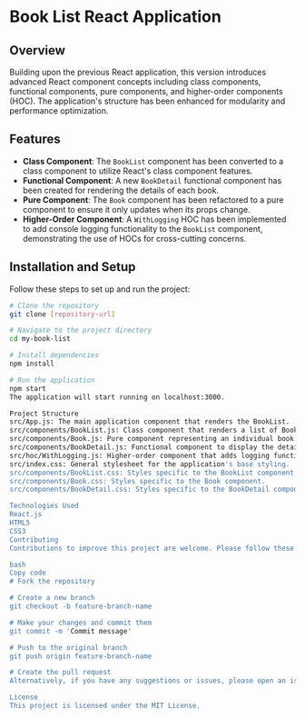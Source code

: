 # Book List React Application

## Overview

Building upon the previous React application, this version introduces advanced React component concepts including class components, functional components, pure components, and higher-order components (HOC). The application's structure has been enhanced for modularity and performance optimization.

## Features

- **Class Component**: The `BookList` component has been converted to a class component to utilize React's class component features.
- **Functional Component**: A new `BookDetail` functional component has been created for rendering the details of each book.
- **Pure Component**: The `Book` component has been refactored to a pure component to ensure it only updates when its props change.
- **Higher-Order Component**: A `WithLogging` HOC has been implemented to add console logging functionality to the `BookList` component, demonstrating the use of HOCs for cross-cutting concerns.

## Installation and Setup

Follow these steps to set up and run the project:

```bash
# Clone the repository
git clone [repository-url]

# Navigate to the project directory
cd my-book-list

# Install dependencies
npm install

# Run the application
npm start
The application will start running on localhost:3000.

Project Structure
src/App.js: The main application component that renders the BookList.
src/components/BookList.js: Class component that renders a list of Book components.
src/components/Book.js: Pure component representing an individual book item.
src/components/BookDetail.js: Functional component to display the details of a book.
src/hoc/WithLogging.js: Higher-order component that adds logging functionality.
src/index.css: General stylesheet for the application's base styling.
src/components/BookList.css: Styles specific to the BookList component.
src/components/Book.css: Styles specific to the Book component.
src/components/BookDetail.css: Styles specific to the BookDetail component.

Technologies Used
React.js
HTML5
CSS3
Contributing
Contributions to improve this project are welcome. Please follow these steps:

bash
Copy code
# Fork the repository

# Create a new branch
git checkout -b feature-branch-name

# Make your changes and commit them
git commit -m 'Commit message'

# Push to the original branch
git push origin feature-branch-name

# Create the pull request
Alternatively, if you have any suggestions or issues, please open an issue in the repository.

License
This project is licensed under the MIT License.
```
